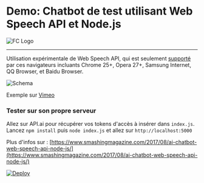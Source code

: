 # Demo: Chatbot de test utilisant Web Speech API et Node.js

![FC Logo](https://prismic-io.s3.amazonaws.com/franceconnect/04dca7f3632d590270dc86c51332b3d99ebca358_logo_franceconnect.png)

----------

Utilisation expérimentale de Web Speech API, qui est seulement [supporté](http://caniuse.com/#search=speech) par ces navigateurs incluants Chrome 25+, Opera 27+, Samsung Internet, QQ Browser, et Baidu Browser.

![Schema](https://www.smashingmagazine.com/wp-content/uploads/2017/06/chatapp_with_web-speech_api-preview-opt-1.png)


Exemple sur [Vimeo](https://vimeo.com/215612852/)


### Tester sur son propre serveur

Allez sur API.ai pour récupérer vos tokens d'accès à insérer dans ```index.js```.
Lancez ```npm install``` puis ```node index.js``` et allez sur ```http://localhost:5000```


Plus d'infos sur : [https://www.smashingmagazine.com/2017/08/ai-chatbot-web-speech-api-node-js/](https://www.smashingmagazine.com/2017/08/ai-chatbot-web-speech-api-node-js/)

[![Deploy](http://azuredeploy.net/deploybutton.png)](https://azuredeploy.net/?repository=https://github.com/deep75/web-speech-ai)


